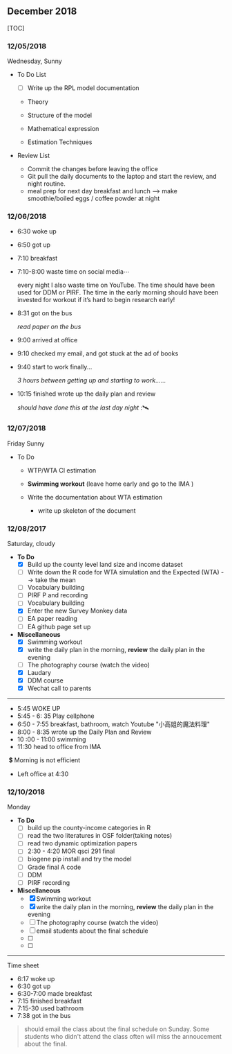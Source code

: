 ## December 2018

[TOC]



### 12/05/2018 

Wednesday, Sunny

- To Do List

  - [ ] Write up the RPL model documentation

  + Theory

  + Structure of the model

  + Mathematical expression

  + Estimation  Techniques


- Review List 

  - Commit the changes before leaving the office 
  - Git pull the daily documents to the laptop and start the review, and night routine.
  - meal prep for next day breakfast and lunch --> make smoothie/boiled eggs / coffee powder at night


### 12/06/2018

- 6:30 woke up

- 6:50 got up

- 7:10 breakfast 

- 7:10-8:00 waste time on social media⋯

  every night  I also waste time on YouTube. The time should have been used for DDM or PIRF. The time in the early morning should have been invested for workout if it’s hard to begin research early!

- 8:31 got on the bus 

  *read paper on the bus*

- 9:00 arrived at office

- 9:10 checked my email, and got stuck at the ad of books

- 9:40 start to work finally...

  *3 hours between getting up and starting to work......*

- 10:15 finished wrote up the daily plan and review

  *should have done this at the last day night* ::artificial_satellite:




### 12/07/2018

Friday Sunny

- To Do
  - WTP/WTA CI estimation
  - **Swimming workout** (leave home early and go to the IMA )
  - Write the documentation about WTA estimation

    - write up skeleton of the document 


### 12/08/2017

Saturday, cloudy

- **To Do**
  - [x] Build up the county level land size and income dataset 
  - [ ] Write down the R code for WTA simulation and the Expected (WTA) --> take the mean
  - [ ] Vocabulary building
  - [ ] PIRF P and recording
  - [ ] Vocabulary building
  - [x] Enter the new Survey Monkey data
  - [ ] EA paper reading
  - [ ] EA github page set up

- **Miscellaneous**
  - [x] Swimming workout
  - [x] write the daily plan in the morning, **review** the daily plan in the evening
  - [ ] The photography course (watch the video)
  - [x]  Laudary
  - [x] DDM course 
  - [x] Wechat call to parents

------

- 5:45 WOKE UP
- 5:45 - 6: 35 Play cellphone
- 6:50 - 7:55 breakfast, bathroom, watch Youtube "小高姐的魔法料理"
- 8:00 - 8:35 wrote up the Daily Plan and Review
- 10 :00 - 11:00 swimming
- 11:30 head to office from IMA

​    :heavy_dollar_sign: Morning is not efficient

- Left office at 4:30







### 12/10/2018
Monday
- **To Do**
  - [ ] build up the county-income categories in R
  - [ ] read the two literatures in OSF folder(taking notes)
  - [ ] read two dynamic optimization papers
  - [ ] 2:30 - 4:20 MOR qsci 291 final
  - [ ] biogene pip install and try the model
  - [ ] Grade final A code
  - [ ] DDM
  - [ ] PIRF recording

- **Miscellaneous**
  - [x] Swimming workout
  - [x] write the daily plan in the morning, **review** the daily plan in the evening
  - [ ] The photography course (watch the video)
  - [ ] email students about the final schedule 
  - [ ] 
  - [ ] 
  
----

Time sheet
-  6:17 woke up
- 6:30 got up
- 6:30-7:00 made breakfast
- 7:15 finished breakfast
- 7:15-30 used bathroom
- 7:38 got in the bus

> should email the class about the final schedule on Sunday. Some students who didn't attend the class often will miss the annoucement about the final. 

